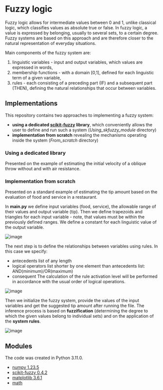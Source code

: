 # Fuzzy logic

Fuzzy logic allows for intermediate values ​​between 0 and 1, unlike classical logic, which classifies values ​​as absolute true or false. In fuzzy logic, a value is expressed by belonging, usually to several sets, to a certain degree. Fuzzy systems are based on this approach and are therefore closer to the natural representation of everyday situations.

Main components of the fuzzy system are:
1. linguistic variables - input and output variables, which values ​​are expressed in words,
2. membership functions - with a domain ​​\[0,1\], defined for each linguistic term of a given variable,
3. rules - each consisting of a preceding part (IF) and a subsequent part (THEN), defining the natural relationships that occur between variables.

## Implementations

This repository contains two approaches to implementing a fuzzy system:
 * **using a dedicated [scikit-fuzzy](https://pythonhosted.org/scikit-fuzzy/userguide/getting_started.html) library**, which conveniently allows the user to define and run such a system (*Using_skfuzzy_module* directory)
 * **implementation from scratch** revealing the mechanisms operating inside the system (*From_scratch* directory)

### Using a dedicated library
Presented on the example of estimating the initial velocity of a oblique throw without and with air resistance.

### Implementation from scratch
Presented on a standard example of estimating the tip amount based on the evaluation of food and service in a restaurant.

In **main.py** we define input variables (food, service), the allowable range of their values and output variable (tip). Then we define trapezoids and triangles for each input variable - note, that values ​​must be within the previously defined ranges. We define a constant for each linguistic value of the output variable.

![image](https://github.com/user-attachments/assets/c95a14fe-29e3-4791-ae30-e464695d16e3)

The next step is to define the relationships between variables using rules. In this case we specify:
- antecedents list of any length
- logical operators list shorter by one element than antecedents list: AND(minimum)/OR(maximum)
- consequent
The calculation of the rule activation level will be performed in accordance with the usual order of logical operations.

![image](https://github.com/user-attachments/assets/6c093372-c7c3-43ef-8af3-b986cf09590a)

Then we initialize the fuzzy system, provide the values ​​of the input variables and get the suggested tip amount after running the file. The inference process is based on **fuzzification** (determining the degree to which the given values ​​belong to individual sets) and on the application of the **system rules**.

![image](https://github.com/user-attachments/assets/6e3901b5-6ceb-472c-853b-4957431a387a)

## Modules
The code was created in Python 3.11.0.
- [numpy 1.23.5](https://numpy.org/)
- [scikit-fuzzy 0.4.2](https://pythonhosted.org/scikit-fuzzy/userguide/getting_started.html)
- [matplotlib 3.6.1](https://matplotlib.org/3.5.3/api/_as_gen/matplotlib.pyplot.html)
- [math](https://docs.python.org/3/library/math.html)




